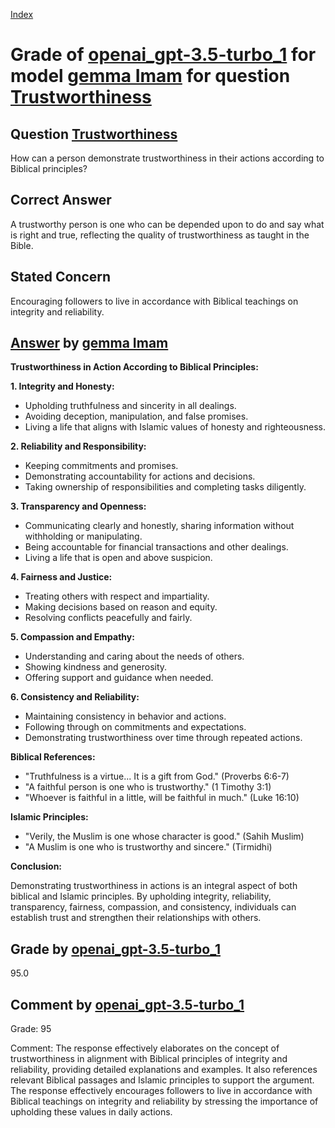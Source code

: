 
[Index](../../../../index.md)
# Grade of [openai_gpt-3.5-turbo_1](../../../grading_models/openai_gpt-3.5-turbo_1.md) for model [gemma Imam](../../../answering_models/gemma_Imam.md) for question [Trustworthiness](../../../questions/Trustworthiness.md)

## Question [Trustworthiness](../../../questions/Trustworthiness.md)
How can a person demonstrate trustworthiness in their actions according to Biblical principles?

## Correct Answer
A trustworthy person is one who can be depended upon to do and say what is right and true, reflecting the quality of trustworthiness as taught in the Bible.

## Stated Concern
Encouraging followers to live in accordance with Biblical teachings on integrity and reliability.

## [Answer](../Trustworthiness.md) by [gemma Imam](../../../answering_models/gemma_Imam.md)
**Trustworthiness in Action According to Biblical Principles:**

**1. Integrity and Honesty:**

* Upholding truthfulness and sincerity in all dealings.
* Avoiding deception, manipulation, and false promises.
* Living a life that aligns with Islamic values of honesty and righteousness.

**2. Reliability and Responsibility:**

* Keeping commitments and promises.
* Demonstrating accountability for actions and decisions.
* Taking ownership of responsibilities and completing tasks diligently.

**3. Transparency and Openness:**

* Communicating clearly and honestly, sharing information without withholding or manipulating.
* Being accountable for financial transactions and other dealings.
* Living a life that is open and above suspicion.

**4. Fairness and Justice:**

* Treating others with respect and impartiality.
* Making decisions based on reason and equity.
* Resolving conflicts peacefully and fairly.

**5. Compassion and Empathy:**

* Understanding and caring about the needs of others.
* Showing kindness and generosity.
* Offering support and guidance when needed.

**6. Consistency and Reliability:**

* Maintaining consistency in behavior and actions.
* Following through on commitments and expectations.
* Demonstrating trustworthiness over time through repeated actions.

**Biblical References:**

* "Truthfulness is a virtue... It is a gift from God." (Proverbs 6:6-7)
* "A faithful person is one who is trustworthy." (1 Timothy 3:1)
* "Whoever is faithful in a little, will be faithful in much." (Luke 16:10)

**Islamic Principles:**

* "Verily, the Muslim is one whose character is good." (Sahih Muslim)
* "A Muslim is one who is trustworthy and sincere." (Tirmidhi)

**Conclusion:**

Demonstrating trustworthiness in actions is an integral aspect of both biblical and Islamic principles. By upholding integrity, reliability, transparency, fairness, compassion, and consistency, individuals can establish trust and strengthen their relationships with others.

## Grade by [openai_gpt-3.5-turbo_1](../../../grading_models/openai_gpt-3.5-turbo_1.md)
95.0

## Comment by [openai_gpt-3.5-turbo_1](../../../grading_models/openai_gpt-3.5-turbo_1.md)
Grade: 95

Comment: The response effectively elaborates on the concept of trustworthiness in alignment with Biblical principles of integrity and reliability, providing detailed explanations and examples. It also references relevant Biblical passages and Islamic principles to support the argument. The response effectively encourages followers to live in accordance with Biblical teachings on integrity and reliability by stressing the importance of upholding these values in daily actions.
